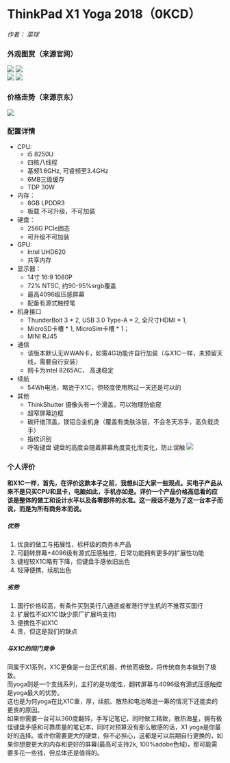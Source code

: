 # ThinkPad X1 Yoga 2018（0KCD）
*作者： 菜球*
### 外观图赏（来源官网）
![](_v_images/_1530850171_25635.png)  ![](_v_images/_1530850183_26291.png)  
![](_v_images/_1530850234_25851.png) ![](_v_images/_1530850208_20792.png)

### 价格走势（来源京东）
![](_v_images/_1530850380_14105.png)

### 配置详情
* CPU:  
    * i5 8250U  
    * 四核八线程  
    * 基频1.6GHz, 可睿频至3.4GHz  
    * 6MB三级缓存  
    * TDP 30W
* 内存：  
    * 8GB LPDDR3  
    * 板载 不可升级，不可加装  
* 硬盘：  
    * 256G PCIe固态
    * 可升级不可加装  
* GPU:  
    * Intel UHD620  
    * 共享内存  
* 显示器：
    * 14寸 16:9 1080P
    * 72% NTSC, 约90-95%srgb覆盖
    * 最高4096级压感屏幕
    * 配备有源式触控笔
* 机身接口
    * ThunderBolt 3 * 2, USB 3.0 Type-A * 2, 全尺寸HDMI * 1,
    * MicroSD卡槽 * 1, MicroSim卡槽 * 1；
    * MINI RJ45
* 通信
    * 该版本默认无WWAN卡，如需4G功能许自行加装（与X1C一样，未预留天线，需要自行安装）
    * 网卡为intel 8265AC， 高速稳定
* 续航
    * 54Wh电池，略逊于X1C，但轻度使用熬过一天还是可以的
* 其他
    * ThinkShutter 摄像头有一个滑盖，可以物理防偷窥
    * 超窄屏幕边框
    * 碳纤维顶盖，镁铝合金机身（覆盖有类肤涂层，不会冬天冻手，高负载烫手）
    * 指纹识别
    * 呼吸键盘 键盘的高度会随着屏幕角度变化而变化，防止误触
        ![](http://img5.pcpop.com/ArticleImages/0x0/4/4362/00436208170994009.gif)    

### 个人评价
**和X1C一样，首先，在评价这款本子之前，我想纠正大家一些观点。买电子产品从来不是只买CPU和显卡，电脑如此，手机亦如是。评价一个产品价格高低看的应该是整体的做工和设计水平以及各零部件的水准。这一段话不是为了这一台本子而说，而是为所有商务本而说。**
##### 优势
1. 优良的做工与拓展性，标杆级的商务本产品
2. 可翻转屏幕+4096级有源式压感触控，日常功能拥有更多的扩展性功能
3. 键程较X1C略有下降，但键盘手感依旧出色
4. 轻薄便携，续航出色

##### 劣势
1. 国行价格较高，有条件买到美行八通道或者港行学生机的不推荐买国行
2. 扩展性不如X1C(缺少原厂扩展坞支持)
3. 便携性不如X1C
3. 贵，但这是我们的缺点

##### 与X1C的同门竞争
同属于X1系列，X1C更像是一台正代机器，传统而极致，将传统商务本做到了极致。  
而yoga则是一个支线系列，主打的是功能性，翻转屏幕与4096级有源式压感触控是yoga最大的优势。  
这也是为何yoga在比X1C重，厚，续航、散热和电池略逊一筹的情况下还能卖的更贵的原因。   
如果你需要一台可以360度翻转，手写记笔记，同时做工精致，散热海星，拥有极佳键盘手感和可靠质量的笔记本，同时对预算没有那么敏感的话，X1 yoga是你最好的选择。或许你需要更大的硬盘，但不必担心，这都是可以后期自行更换的，如果你想要更大的内存和更好的屏幕(最高可支持2k, 100%adobe色域)，那可能需要多花一些钱，但总体还是值得的。

















































